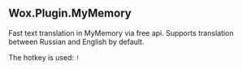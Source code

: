 ## Wox.Plugin.MyMemory

Fast text translation in MyMemory via free api. Supports translation between Russian and English by default.

The hotkey is used: `!`